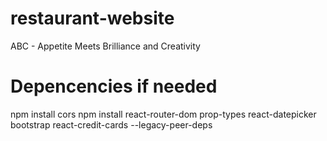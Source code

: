 # restaurant-website
ABC - Appetite Meets Brilliance and Creativity

# Depencencies if needed  

npm install cors
npm install react-router-dom prop-types react-datepicker bootstrap react-credit-cards --legacy-peer-deps
